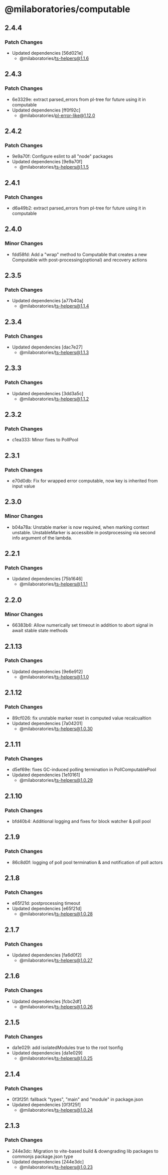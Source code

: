 # @milaboratories/computable

## 2.4.4

### Patch Changes

- Updated dependencies [56d021e]
  - @milaboratories/ts-helpers@1.1.6

## 2.4.3

### Patch Changes

- 6e3329e: extract parsed_errors from pl-tree for future using it in computable
- Updated dependencies [ff0f92c]
  - @milaboratories/pl-error-like@1.12.0

## 2.4.2

### Patch Changes

- 9e9a70f: Configure eslint to all "node" packages
- Updated dependencies [9e9a70f]
  - @milaboratories/ts-helpers@1.1.5

## 2.4.1

### Patch Changes

- d6a49b2: extract parsed_errors from pl-tree for future using it in computable

## 2.4.0

### Minor Changes

- fdd58fd: Add a "wrap" method to Computable that creates a new Computable with post-processing(optional) and recovery actions

## 2.3.5

### Patch Changes

- Updated dependencies [a77b40a]
  - @milaboratories/ts-helpers@1.1.4

## 2.3.4

### Patch Changes

- Updated dependencies [dac7e27]
  - @milaboratories/ts-helpers@1.1.3

## 2.3.3

### Patch Changes

- Updated dependencies [3dd3a5c]
  - @milaboratories/ts-helpers@1.1.2

## 2.3.2

### Patch Changes

- c1ea333: Minor fixes to PollPool

## 2.3.1

### Patch Changes

- e70d0db: Fix for wrapped error computable, now key is inherited from input value

## 2.3.0

### Minor Changes

- b04a78a: Unstable marker is now required, when marking context unstable. UnstableMarker is accessible in postprocessing via second info argument of the lambda.

## 2.2.1

### Patch Changes

- Updated dependencies [75b1646]
  - @milaboratories/ts-helpers@1.1.1

## 2.2.0

### Minor Changes

- 66383b6: Allow numerically set timeout in addition to abort signal in await stable state methods

## 2.1.13

### Patch Changes

- Updated dependencies [9e6e912]
  - @milaboratories/ts-helpers@1.1.0

## 2.1.12

### Patch Changes

- 89cf026: fix unstable marker reset in computed value recalcualtion
- Updated dependencies [7a04201]
  - @milaboratories/ts-helpers@1.0.30

## 2.1.11

### Patch Changes

- d5ef69e: fixes GC-induced polling termination in PollComputablePool
- Updated dependencies [1e10161]
  - @milaboratories/ts-helpers@1.0.29

## 2.1.10

### Patch Changes

- bfd40b4: Additional logging and fixes for block watcher & poll pool

## 2.1.9

### Patch Changes

- 86c8d0f: logging of poll pool termination & and notification of poll actors

## 2.1.8

### Patch Changes

- e65f21d: postprocessing timeout
- Updated dependencies [e65f21d]
  - @milaboratories/ts-helpers@1.0.28

## 2.1.7

### Patch Changes

- Updated dependencies [fa6d0f2]
  - @milaboratories/ts-helpers@1.0.27

## 2.1.6

### Patch Changes

- Updated dependencies [fcbc2df]
  - @milaboratories/ts-helpers@1.0.26

## 2.1.5

### Patch Changes

- da1e029: add isolatedModules true to the root tsonfig
- Updated dependencies [da1e029]
  - @milaboratories/ts-helpers@1.0.25

## 2.1.4

### Patch Changes

- 0f3f25f: fallback "types", "main" and "module" in package.json
- Updated dependencies [0f3f25f]
  - @milaboratories/ts-helpers@1.0.24

## 2.1.3

### Patch Changes

- 244e3dc: Migration to vite-based build & downgrading lib packages to commonjs package.json type
- Updated dependencies [244e3dc]
  - @milaboratories/ts-helpers@1.0.23
